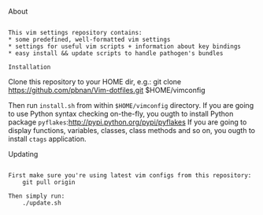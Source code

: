 About
~~~~~

This vim settings repository contains:
* some predefined, well-formatted vim settings
* settings for useful vim scripts + information about key bindings
* easy install && update scripts to handle pathogen's bundles

Installation
~~~~~~~~~~~~
Clone this repository to your HOME dir, e.g.:
    git clone https://github.com/pbnan/Vim-dotfiles.git $HOME/vimconfig

Then run `install.sh` from within `$HOME/vimconfig` directory.
If you are going to use Python syntax checking on-the-fly, you ougth to
install Python package `pyflakes`:http://pypi.python.org/pypi/pyflakes
If you are going to display functions, variables, classes, class methods and
so on, you ougth to install `ctags` application.

Updating
~~~~~~~~

First make sure you're using latest vim configs from this repository:
    git pull origin

Then simply run:
    ./update.sh

